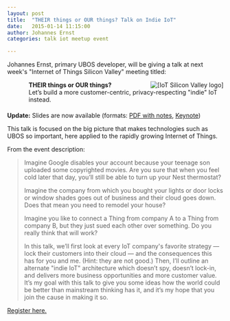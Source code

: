 ```yaml
---
layout: post
title:  "THEIR things or OUR things? Talk on Indie IoT"
date:   2015-01-14 11:15:00
author: Johannes Ernst
categories: talk iot meetup event

---
```


Johannes Ernst, primary UBOS developer, will be giving a talk at next week's "Internet of Things Silicon Valley" meeting
titled:

<a href="http://www.meetup.com/IoTSiliconValley/"><img src="/images/2015-01-14/iot-silicon-valley-logo.png" alt="[IoT Silicon Valley logo]"
    style="float: right; margin-left: 20px;"></a>

<div style="margin:0 0 20px 50px"><span style="font-weight: bold">THEIR things or OUR things?</span><br/>
Let’s build a more customer-centric, privacy-respecting "indie" IoT instead.</div>

<strong>Update:</strong> Slides are now available (formats:
<a href="/files/2015-01-20-Indie-IoT-Johannes-Ernst.pdf">PDF with notes</a>,
<a href="/files/2015-01-20-Indie-IoT-Johannes-Ernst.key.zip">Keynote</a>)

This talk is focused on the big picture that makes technologies such as UBOS so important,
here applied to the rapidly growing Internet of Things.

From the event description:
<blockquote>
 <p>Imagine Google disables your account because your teenage son uploaded some copyrighted movies.
Are you sure that when you feel cold later that day, you’ll still be able to turn up your Nest thermostat?</p>

 <p>Imagine the company from which you bought your lights or door locks or window shades goes out of
business and their cloud goes down. Does that mean you need to remodel your house?</p>

 <p>Imagine you like to connect a Thing from company A to a Thing from company B, but they just
sued each other over something. Do you really think that will work?</p>

<p>In this talk, we’ll first look at every IoT company's favorite strategy — lock their customers
into their cloud — and the consequences this has for you and me. (Hint: they are not good.)
Then, I’ll outline an alternate "indie IoT" architecture which doesn’t spy, doesn’t lock-in, and
delivers more business opportunities and more customer value. It’s my goal with this talk to give
you some ideas how the world could be better than mainstream thinking has it, and it’s my
hope that you join the cause in making it so.</p></blockquote>

<a href="">Register here.</a>
